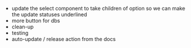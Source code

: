 - update the select component to take children of option so we can make the update statuses underlined
- more button for dbs
- clean-up
- testing
- auto-update / release action from the docs